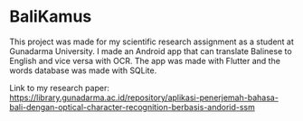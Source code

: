 # BaliKamus

This project was made for my scientific research assignment as a student at Gunadarma University. I made an Android app that can translate Balinese to English and vice versa with OCR. The app was made with Flutter and the words database was made with SQLite.

Link to my research paper: https://library.gunadarma.ac.id/repository/aplikasi-penerjemah-bahasa-bali-dengan-optical-character-recognition-berbasis-andorid-ssm

